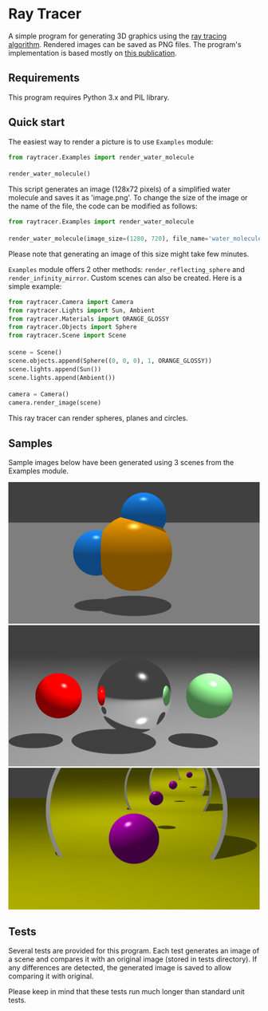 # Ray Tracer

A simple program for generating 3D graphics using the [ray tracing algorithm](https://en.wikipedia.org/wiki/Ray_tracing_%28graphics%29). Rendered images can be saved as PNG files. The program's implementation is based mostly on [this publication](http://www.cs.utah.edu/~shirley/books/fcg2/rt.pdf).

## Requirements

This program requires Python 3.x and PIL library.

## Quick start

The easiest way to render a picture is to use ```Examples``` module:
```python
from raytracer.Examples import render_water_molecule

render_water_molecule()
```
This script generates an image (128x72 pixels) of a simplified water molecule and saves it as 'image.png'. To change the size of the image or the name of the file, the code can be modified as follows:

```python
from raytracer.Examples import render_water_molecule

render_water_molecule(image_size=(1280, 720), file_name='water_molecule.png')
```
Please note that generating an image of this size might take few minutes.

```Examples``` module offers 2 other methods: ```render_reflecting_sphere``` and ```render_infinity_mirror```. Custom scenes can also be created. Here is a simple example:

```python
from raytracer.Camera import Camera
from raytracer.Lights import Sun, Ambient
from raytracer.Materials import ORANGE_GLOSSY
from raytracer.Objects import Sphere
from raytracer.Scene import Scene

scene = Scene()
scene.objects.append(Sphere((0, 0, 0), 1, ORANGE_GLOSSY))
scene.lights.append(Sun())
scene.lights.append(Ambient())

camera = Camera()
camera.render_image(scene)
```
This ray tracer can render spheres, planes and circles.


## Samples

Sample images below have been generated using 3 scenes from the Examples module.

![image1](samples/water_molecule.png)
![image2](samples/reflecting_sphere.png)
![image2](samples/infinity_mirror.png)

## Tests

Several tests are provided for this program. Each test generates an image of a scene and compares it with an original image (stored in tests directory). If any differences are detected, the generated image is saved to allow comparing it with original.

Please keep in mind that these tests run much longer than standard unit tests.
